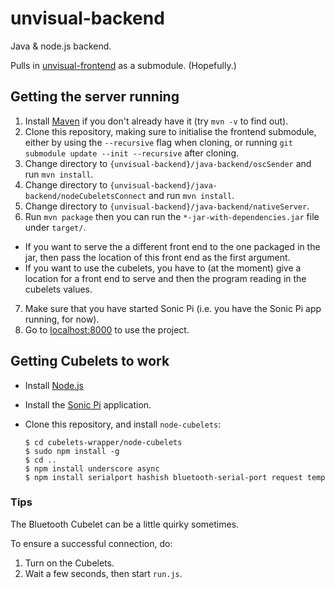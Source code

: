 # unvisual-backend
Java &amp; node.js backend.

Pulls in [unvisual-frontend](https://github.com/cambridge-alpha-team/unvisual-frontend) as a submodule. (Hopefully.)

## Getting the server running

1. Install [Maven](http://maven.apache.org/download.cgi) if you don't already have it (try `mvn -v` to find out).
2. Clone this repository, making sure to initialise the frontend submodule, either by using the `--recursive` flag when cloning, or running `git submodule update --init --recursive` after cloning.
3. Change directory to `{unvisual-backend}/java-backend/oscSender` and run `mvn install`.
4. Change directory to `{unvisual-backend}/java-backend/nodeCubeletsConnect` and run `mvn install`.
5. Change directory to `{unvisual-backend}/java-backend/nativeServer`.
6. Run `mvn package` then you can run the `*-jar-with-dependencies.jar` file under `target/`.
  * If you want to serve the a different front end to the one packaged in the jar, then pass the location of this front end as the first argument.
  * If you want to use the cubelets, you have to (at the moment) give a location for a front end to serve and then the program reading in the cubelets values.
7. Make sure that you have started Sonic Pi (i.e. you have the Sonic Pi app running, for now).
8. Go to [localhost:8000](http://localhost:8000) to use the project.


## Getting Cubelets to work

- Install [Node.js](http://nodejs.org/)

- Install the [Sonic Pi](http://sonic-pi.net) application.

- Clone this repository, and install `node-cubelets`:

    ```
    $ cd cubelets-wrapper/node-cubelets
    $ sudo npm install -g
    $ cd ..
    $ npm install underscore async
    $ npm install serialport hashish bluetooth-serial-port request temp
    ```

### Tips

The Bluetooth Cubelet can be a little quirky sometimes.

To ensure a successful connection, do:

1. Turn on the Cubelets.
2. Wait a few seconds, then start `run.js`.

